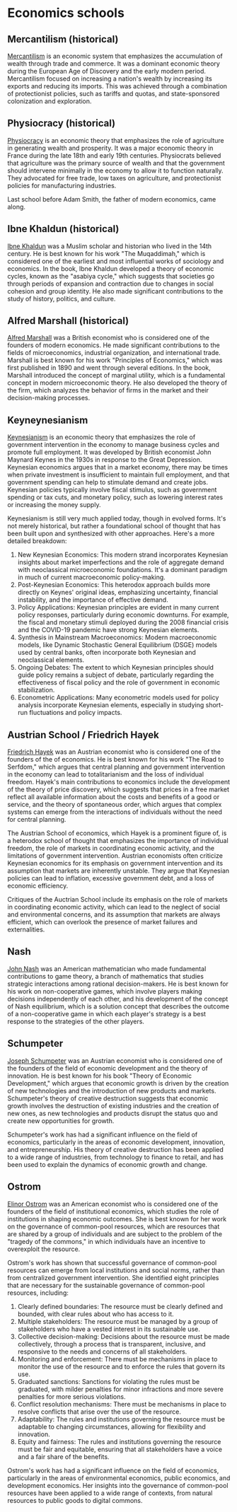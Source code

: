 # Economics schools

## Mercantilism (historical)

[Mercantilism](https://en.wikipedia.org/wiki/Mercantilism) is an economic system that emphasizes the accumulation of wealth through trade and commerce. It was a dominant economic theory during the European Age of Discovery and the early modern period. Mercantilism focused on increasing a nation's wealth by increasing its exports and reducing its imports. This was achieved through a combination of protectionist policies, such as tariffs and quotas, and state-sponsored colonization and exploration.

## Physiocracy (historical)

[Physiocracy](https://en.wikipedia.org/wiki/Physiocracy) is an economic theory that emphasizes the role of agriculture in generating wealth and prosperity. It was a major economic theory in France during the late 18th and early 19th centuries. Physiocrats believed that agriculture was the primary source of wealth and that the government should intervene minimally in the economy to allow it to function naturally. They advocated for free trade, low taxes on agriculture, and protectionist policies for manufacturing industries.

Last school before Adam Smith, the father of modern economics, came along.

## Ibne Khaldun (historical)

[Ibne Khaldun](https://en.wikipedia.org/wiki/Ibn_Khaldun) was a Muslim scholar and historian who lived in the 14th century. He is best known for his work "The Muqaddimah," which is considered one of the earliest and most influential works of sociology and economics. In the book, Ibne Khaldun developed a theory of economic cycles, known as the "asabiya cycle," which suggests that societies go through periods of expansion and contraction due to changes in social cohesion and group identity. He also made significant contributions to the study of history, politics, and culture.

## Alfred Marshall (historical)

[Alfred Marshall](https://en.wikipedia.org/wiki/Alfred_Marshall) was a British economist who is considered one of the founders of modern economics. He made significant contributions to the fields of microeconomics, industrial organization, and international trade. Marshall is best known for his work "Principles of Economics," which was first published in 1890 and went through several editions. In the book, Marshall introduced the concept of marginal utility, which is a fundamental concept in modern microeconomic theory. He also developed the theory of the firm, which analyzes the behavior of firms in the market and their decision-making processes.

## Keyneynesianism

[Keynesianism](https://en.wikipedia.org/wiki/Keynesian_economics) is an economic theory that emphasizes the role of government intervention in the economy to manage business cycles and promote full employment. It was developed by British economist John Maynard Keynes in the 1930s in response to the Great Depression. Keynesian economics argues that in a market economy, there may be times when private investment is insufficient to maintain full employment, and that government spending can help to stimulate demand and create jobs. Keynesian policies typically involve fiscal stimulus, such as government spending or tax cuts, and monetary policy, such as lowering interest rates or increasing the money supply.

Keynesianism is still very much applied today, though in evolved forms. It's not merely historical, but rather a foundational school of thought that has been built upon and synthesized with other approaches. Here's a more detailed breakdown:
1.  New Keynesian Economics:
    This modern strand incorporates Keynesian insights about market imperfections and the role of aggregate demand with neoclassical microeconomic foundations. It's a dominant paradigm in much of current macroeconomic policy-making.
2.  Post-Keynesian Economics:
    This heterodox approach builds more directly on Keynes' original ideas, emphasizing uncertainty, financial instability, and the importance of effective demand.
3.  Policy Applications:
    Keynesian principles are evident in many current policy responses, particularly during economic downturns. For example, the fiscal and monetary stimuli deployed during the 2008 financial crisis and the COVID-19 pandemic have strong Keynesian elements.
4.  Synthesis in Mainstream Macroeconomics:
    Modern macroeconomic models, like Dynamic Stochastic General Equilibrium (DSGE) models used by central banks, often incorporate both Keynesian and neoclassical elements.
5.  Ongoing Debates:
    The extent to which Keynesian principles should guide policy remains a subject of debate, particularly regarding the effectiveness of fiscal policy and the role of government in economic stabilization.
6.  Econometric Applications:
    Many econometric models used for policy analysis incorporate Keynesian elements, especially in studying short-run fluctuations and policy impacts.

## Austrian School / Friedrich Hayek

[Friedrich Hayek](https://en.wikipedia.org/wiki/Friedrich_Hayek) was an Austrian economist who is considered one of the founders of the  of economics. He is best known for his work "The Road to Serfdom," which argues that central planning and government intervention in the economy can lead to totalitarianism and the loss of individual freedom. Hayek's main contributions to economics include the development of the theory of price discovery, which suggests that prices in a free market reflect all available information about the costs and benefits of a good or service, and the theory of spontaneous order, which argues that complex systems can emerge from the interactions of individuals without the need for central planning.

The Austrian School of economics, which Hayek is a prominent figure of, is a heterodox school of thought that emphasizes the importance of individual freedom, the role of markets in coordinating economic activity, and the limitations of government intervention. Austrian economists often criticize Keynesian economics for its emphasis on government intervention and its assumption that markets are inherently unstable. They argue that Keynesian policies can lead to inflation, excessive government debt, and a loss of economic efficiency.

Critiques of the Auctrian School include its emphasis on the role of markets in coordinating economic activity, which can lead to the neglect of social and environmental concerns, and its assumption that markets are always efficient, which can overlook the presence of market failures and externalities.

## Nash

[John Nash](https://en.wikipedia.org/wiki/John_Forbes_Nash_Jr.) was an American mathematician who made fundamental contributions to game theory, a branch of mathematics that studies strategic interactions among rational decision-makers. He is best known for his work on non-cooperative games, which involve players making decisions independently of each other, and his development of the concept of Nash equilibrium, which is a solution concept that describes the outcome of a non-cooperative game in which each player's strategy is a best response to the strategies of the other players.

## Schumpeter

[Joseph Schumpeter](https://en.wikipedia.org/wiki/Joseph_Schumpeter) was an Austrian economist who is considered one of the founders of the field of economic development and the theory of innovation. He is best known for his book "Theory of Economic Development," which argues that economic growth is driven by the creation of new technologies and the introduction of new products and markets. Schumpeter's theory of creative destruction suggests that economic growth involves the destruction of existing industries and the creation of new ones, as new technologies and products disrupt the status quo and create new opportunities for growth.

Schumpeter's work has had a significant influence on the field of economics, particularly in the areas of economic development, innovation, and entrepreneurship. His theory of creative destruction has been applied to a wide range of industries, from technology to finance to retail, and has been used to explain the dynamics of economic growth and change.

## Ostrom

[Elinor Ostrom](https://en.wikipedia.org/wiki/Elinor_Ostrom) was an American economist who is considered one of the founders of the field of institutional economics, which studies the role of institutions in shaping economic outcomes. She is best known for her work on the governance of common-pool resources, which are resources that are shared by a group of individuals and are subject to the problem of the "tragedy of the commons," in which individuals have an incentive to overexploit the resource.

Ostrom's work has shown that successful governance of common-pool resources can emerge from local institutions and social norms, rather than from centralized government intervention. She identified eight principles that are necessary for the sustainable governance of common-pool resources, including:

1. Clearly defined boundaries: The resource must be clearly defined and bounded, with clear rules about who has access to it.
2. Multiple stakeholders: The resource must be managed by a group of stakeholders who have a vested interest in its sustainable use.
3. Collective decision-making: Decisions about the resource must be made collectively, through a process that is transparent, inclusive, and responsive to the needs and concerns of all stakeholders.
4. Monitoring and enforcement: There must be mechanisms in place to monitor the use of the resource and to enforce the rules that govern its use.
5. Graduated sanctions: Sanctions for violating the rules must be graduated, with milder penalties for minor infractions and more severe penalties for more serious violations.
6. Conflict resolution mechanisms: There must be mechanisms in place to resolve conflicts that arise over the use of the resource.
7. Adaptability: The rules and institutions governing the resource must be adaptable to changing circumstances, allowing for flexibility and innovation.
8. Equity and fairness: The rules and institutions governing the resource must be fair and equitable, ensuring that all stakeholders have a voice and a fair share of the benefits.

Ostrom's work has had a significant influence on the field of economics, particularly in the areas of environmental economics, public economics, and development economics. Her insights into the governance of common-pool resources have been applied to a wide range of contexts, from natural resources to public goods to digital commons.
